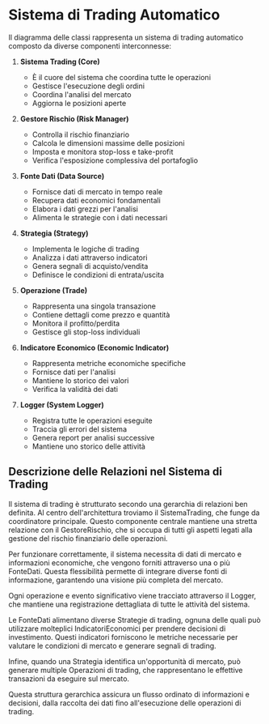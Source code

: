 # Sistema di Trading Automatico

Il diagramma delle classi rappresenta un sistema di trading automatico composto da diverse componenti interconnesse:

1. **Sistema Trading (Core)**
   - È il cuore del sistema che coordina tutte le operazioni
   - Gestisce l'esecuzione degli ordini
   - Coordina l'analisi del mercato
   - Aggiorna le posizioni aperte

2. **Gestore Rischio (Risk Manager)**
   - Controlla il rischio finanziario
   - Calcola le dimensioni massime delle posizioni
   - Imposta e monitora stop-loss e take-profit
   - Verifica l'esposizione complessiva del portafoglio

3. **Fonte Dati (Data Source)**
   - Fornisce dati di mercato in tempo reale
   - Recupera dati economici fondamentali
   - Elabora i dati grezzi per l'analisi
   - Alimenta le strategie con i dati necessari

4. **Strategia (Strategy)**
   - Implementa le logiche di trading
   - Analizza i dati attraverso indicatori
   - Genera segnali di acquisto/vendita
   - Definisce le condizioni di entrata/uscita

5. **Operazione (Trade)**
   - Rappresenta una singola transazione
   - Contiene dettagli come prezzo e quantità
   - Monitora il profitto/perdita
   - Gestisce gli stop-loss individuali

6. **Indicatore Economico (Economic Indicator)**
   - Rappresenta metriche economiche specifiche
   - Fornisce dati per l'analisi
   - Mantiene lo storico dei valori
   - Verifica la validità dei dati

7. **Logger (System Logger)**
   - Registra tutte le operazioni eseguite
   - Traccia gli errori del sistema
   - Genera report per analisi successive
   - Mantiene uno storico delle attività


## Descrizione delle Relazioni nel Sistema di Trading

Il sistema di trading è strutturato secondo una gerarchia di relazioni ben definita. Al centro dell'architettura troviamo il SistemaTrading, che funge da coordinatore principale. Questo componente centrale mantiene una stretta relazione con il GestoreRischio, che si occupa di tutti gli aspetti legati alla gestione del rischio finanziario delle operazioni.

Per funzionare correttamente, il sistema necessita di dati di mercato e informazioni economiche, che vengono forniti attraverso una o più FonteDati. Questa flessibilità permette di integrare diverse fonti di informazione, garantendo una visione più completa del mercato.

Ogni operazione e evento significativo viene tracciato attraverso il Logger, che mantiene una registrazione dettagliata di tutte le attività del sistema.

Le FonteDati alimentano diverse Strategie di trading, ognuna delle quali può utilizzare molteplici IndicatoriEconomici per prendere decisioni di investimento. Questi indicatori forniscono le metriche necessarie per valutare le condizioni di mercato e generare segnali di trading.

Infine, quando una Strategia identifica un'opportunità di mercato, può generare multiple Operazioni di trading, che rappresentano le effettive transazioni da eseguire sul mercato.

Questa struttura gerarchica assicura un flusso ordinato di informazioni e decisioni, dalla raccolta dei dati fino all'esecuzione delle operazioni di trading.